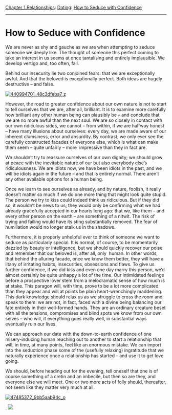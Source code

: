 [Chapter 1.Relationships](https://www.theschooloflife.com/thebookoflife/category/relationships/): [Dating](https://www.theschooloflife.com/thebookoflife/category/relationships/dating/): [How to Seduce with Confidence](https://www.theschooloflife.com/thebookoflife/how-to-seduce-with-confidence/)

* * *

# How to Seduce with Confidence

We are never as shy and gauche as we are when attempting to seduce someone we deeply like. The thought of someone this perfect coming to take an interest in us seems at once tantalising and entirely implausible. We develop vertigo and, too often, fall.

Behind our insecurity lie two conjoined fears: that we are exceptionally awful. And that the beloved is exceptionally perfect. Both ideas are hugely destructive – and false.

[![440994701_48c3dfeba7_z](https://www.theschooloflife.com/thebookoflife/wp-content/uploads/2016/11/440994701_48c3dfeba7_z.jpg)](http://www.thebookoflife.org/wp-content/uploads/2016/11/440994701_48c3dfeba7_z.jpg)

However, the road to greater confidence about our own nature is not to start to tell ourselves that we are, after all, brilliant. It is to examine more carefully how brilliant any other human being can plausibly be – and conclude that we are no more awful than the next soul. We are so closely in contact with our own ridiculous sides, we cannot – from within, if we are halfway honest – have many illusions about ourselves: every day, we are made aware of our inherent clumsiness, error and absurdity. By contrast, we only ever see the carefully constructed facades of everyone else, which is what can make them seem – quite unfairly – more &nbsp;impressive than they in fact are.

We shouldn’t try to reassure ourselves of our own dignity; we should grow at peace with the inevitable nature of our but also everybody else’s ridiculousness. We are idiots now, we have been idiots in the past, and we will be idiots again in the future – and that is entirely normal. There aren’t any other available options for a human being.

Once we learn to see ourselves as already, and by nature, foolish, it really doesn’t matter so much if we do one more thing that might look quite stupid. The person we try to kiss could indeed think us ridiculous. But if they did so, it wouldn’t be news to us; they would only be confirming what we had already gracefully accepted in our hearts long ago: that we, like them – and every other person on the earth – are something of a nitwit. The risk of trying and failing would have its sting substantially removed. The fear of humiliation would no longer stalk us in the shadows.

Furthermore, it is properly unhelpful ever to think of someone we want to seduce as particularly special. It is normal, of course, to be momentarily dazzled by beauty or intelligence, but we should quickly recover our poise and remember that our beloved is, after all, only &nbsp;human. In other words, that behind the alluring facade, once we know them better, they will have a litany of irritating habits, insecurities, obsessions and flaws. To give us further confidence, if we did kiss and even one day marry this person, we’d almost certainly be quite unhappy a lot of the time. Our intimidated feelings before a prospective lover stem from a melodramatic sense of how much is at stake. This paragon will, with time, prove to be a lot more complicated than they appear and will at points be plain heart-wrenchingly maddening. This dark knowledge should relax us as we struggle to cross the room and speak to them: we are not, in fact, faced with a divine being balancing our fate entirely in their well-formed hands. They are an ordinary creature beset with all the tensions, compromises and blind spots we know from our own selves – who will, if everything goes really well, in substantial ways eventually ruin our lives.

We can approach our date with the down-to-earth confidence of one misery-inducing human reaching out to another to start a relationship that will, in time, at many points, feel like an enormous mistake. We can import into the seduction phase some of the (usefully relaxing) ingratitude that we naturally experience once a relationship has started – and use it to get love going.

We should, before heading out for the evening, tell oneself that one is of course something of a cretin and an imbecile, but then so are they, and everyone else we will meet. One or two more acts of folly should, thereafter, not seem like they matter very much at all.

[![47485372_9bb5aab94c_o](https://www.theschooloflife.com/thebookoflife/wp-content/uploads/2016/11/47485372_9bb5aab94c_o.jpg)](http://www.thebookoflife.org/wp-content/uploads/2016/11/47485372_9bb5aab94c_o.jpg)

.
[![](https://img.youtube.com/vi/iH3xXrk9JrQ/0.jpg)](https://www.youtube.com/embed/iH3xXrk9JrQ?ecver=2 '')
